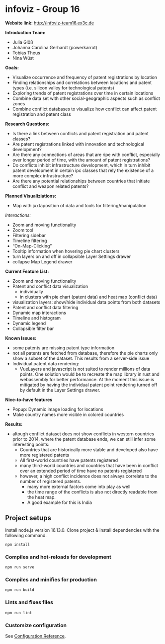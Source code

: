 # infoviz - Group 16

**Website link:**
http://infoviz-team16.ex3c.de

**Introduction Team:**

- Julia Glöß 
- Johanna Carolina Gerhardt (powerkarrot)
- Tobias Theus
- Nina Wüst

**Goals:**

- Visualize occurrence and frequency of patent registrations by location
- Finding relationships and correlations between locations and patent types (i.e. silicon valley for technological patents) 
- Exploring trends of patent registrations over time in certain locations
- Combine data set with other social-geographic aspects such as conflict zones
- Combine conflict databases to visualize how conflict can affect patent registration and patent class

**Research Questions:**

- Is there a link between conflicts and patent registration and patent classes?
- Are patent registrations linked with innovation and technological development?
- Are there any connections of areas that are ripe with conflict, especially over longer period of time, with the amount of patent registrations?
- Do conflicts inhibit infrastructure development, which in turn inhibit patent development in certain ipc classes that rely the existence of a more complex infrastructure?
- Are there any potential relationships between countries that initiate conflict and weapon related patents?

**Planned Visualiziations:**
- Map with  juxtaposition of data and tools for filtering/manipulation

_Interactions:_
- Zoom and moving functionality
- Zoom tool
- Filtering sidebar
- Timeline filtering
- “On-Map-Clicking”
- Tooltip information when hovering pie chart clusters
- turn layers on and off in collapsible  Layer Settings drawer
- collapse Map Legend drawer

**Current Feature List:**
- Zoom and moving functionality
- Patent and conflict data visualization
  - individually
  - in clusters with pie chart (patent data) and heat map (conflict data)
- visualization layers: show/hide individual data points from both datasets
- Patent and conflict data filtering
- Dynamic map interactions
- Timeline and histogram
- Dynamic legend
- Collapsible filter bar

**Known Issues:**
- some patents are missing patent type information
- not all patents are fetched from database, therefore the pie charts only show a subset of the dataset. This results from a server-side issue
- Individual patent data rendering:
  - VueLayers and javascript is not suited to render millions of data points. One solution would be to recreate the map library in rust and webassembly for better performance.
  At the moment this issue is mitigated by having the individual patent point rendering turned off by default in the Layer Settings drawer.

**Nice-to-have features**
- Popup: Dynamic image loading for locations
- Make country names more visible in colored countries

**Results:**
- altough conflict dataset does not show conflicts in western countries prior to 2014, where the patent database ends, we can still infer some interesting points:
  - Countries that are historically more stable and developed also have more registered patents
  - All first-world countries have patents registered
  - many third-world countries and countries that have been in conflict over an extended period of time have no patents registered
  - however, a high conflict incidence does not always correlate to the number of registered patents. 
    - many more external factors come into play as well
    - the time range of the conflicts is also not directly readable from the heat map.
    - A good example for this is India

## Project setups

Install node.js version 16.13.0. Clone project & install dependencies with the following command.

```
npm install
```

### Compiles and hot-reloads for development
```
npm run serve
```

### Compiles and minifies for production
```
npm run build
```

### Lints and fixes files
```
npm run lint
```

### Customize configuration
See [Configuration Reference](https://cli.vuejs.org/config/).
